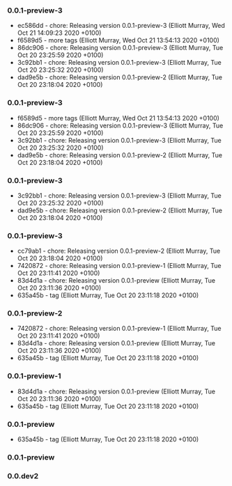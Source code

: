 ### 0.0.1-preview-3
  * ec586dd - chore: Releasing version 0.0.1-preview-3 (Elliott Murray, Wed Oct 21 14:09:23 2020 +0100)
  * f6589d5 - more tags (Elliott Murray, Wed Oct 21 13:54:13 2020 +0100)
  * 86dc906 - chore: Releasing version 0.0.1-preview-3 (Elliott Murray, Tue Oct 20 23:25:59 2020 +0100)
  * 3c92bb1 - chore: Releasing version 0.0.1-preview-3 (Elliott Murray, Tue Oct 20 23:25:32 2020 +0100)
  * dad9e5b - chore: Releasing version 0.0.1-preview-2 (Elliott Murray, Tue Oct 20 23:18:04 2020 +0100)
### 0.0.1-preview-3
  * f6589d5 - more tags (Elliott Murray, Wed Oct 21 13:54:13 2020 +0100)
  * 86dc906 - chore: Releasing version 0.0.1-preview-3 (Elliott Murray, Tue Oct 20 23:25:59 2020 +0100)
  * 3c92bb1 - chore: Releasing version 0.0.1-preview-3 (Elliott Murray, Tue Oct 20 23:25:32 2020 +0100)
  * dad9e5b - chore: Releasing version 0.0.1-preview-2 (Elliott Murray, Tue Oct 20 23:18:04 2020 +0100)
### 0.0.1-preview-3
  * 3c92bb1 - chore: Releasing version 0.0.1-preview-3 (Elliott Murray, Tue Oct 20 23:25:32 2020 +0100)
  * dad9e5b - chore: Releasing version 0.0.1-preview-2 (Elliott Murray, Tue Oct 20 23:18:04 2020 +0100)
### 0.0.1-preview-3
  * cc79ab1 - chore: Releasing version 0.0.1-preview-2 (Elliott Murray, Tue Oct 20 23:18:04 2020 +0100)
  * 7420872 - chore: Releasing version 0.0.1-preview-1 (Elliott Murray, Tue Oct 20 23:11:41 2020 +0100)
  * 83d4d1a - chore: Releasing version 0.0.1-preview (Elliott Murray, Tue Oct 20 23:11:36 2020 +0100)
  * 635a45b - tag (Elliott Murray, Tue Oct 20 23:11:18 2020 +0100)
### 0.0.1-preview-2
  * 7420872 - chore: Releasing version 0.0.1-preview-1 (Elliott Murray, Tue Oct 20 23:11:41 2020 +0100)
  * 83d4d1a - chore: Releasing version 0.0.1-preview (Elliott Murray, Tue Oct 20 23:11:36 2020 +0100)
  * 635a45b - tag (Elliott Murray, Tue Oct 20 23:11:18 2020 +0100)
### 0.0.1-preview-1
  * 83d4d1a - chore: Releasing version 0.0.1-preview (Elliott Murray, Tue Oct 20 23:11:36 2020 +0100)
  * 635a45b - tag (Elliott Murray, Tue Oct 20 23:11:18 2020 +0100)
### 0.0.1-preview
  * 635a45b - tag (Elliott Murray, Tue Oct 20 23:11:18 2020 +0100)
### 0.0.1-preview

### 0.0.dev2

